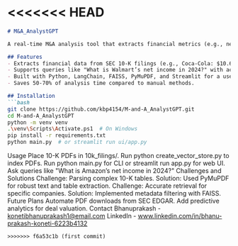 <<<<<<< HEAD
=======

```markdown
# M&A_AnalystGPT

A real-time M&A analysis tool that extracts financial metrics (e.g., net income, revenue) from 2024 10-K filings using a Retrieval-Augmented Generation (RAG) pipeline with LangChain, FAISS, and OpenAI's GPT-4o-mini.

## Features
- Extracts financial data from SEC 10-K filings (e.g., Coca-Cola: $10.65B net income, Tesla: $15.0B net income).
- Supports queries like "What is Walmart’s net income in 2024?" with accurate, real-time answers.
- Built with Python, LangChain, FAISS, PyMuPDF, and Streamlit for a user-friendly UI.
- Saves 50-70% of analysis time compared to manual methods.

## Installation
```bash
git clone https://github.com/kbp4154/M-and-A_AnalystGPT.git
cd M-and-A_AnalystGPT
python -m venv venv
.\venv\Scripts\Activate.ps1  # On Windows
pip install -r requirements.txt
python main.py  # or streamlit run ui/app.py
```




Usage
Place 10-K PDFs in 10k_filings/.
Run python create_vector_store.py to index PDFs.
Run python main.py for CLI or streamlit run app.py for web UI.
Ask queries like "What is Amazon’s net income in 2024?"
Challenges and Solutions
Challenge: Parsing complex 10-K tables.
Solution: Used PyMuPDF for robust text and table extraction.
Challenge: Accurate retrieval for specific companies.
Solution: Implemented metadata filtering with FAISS.
Future Plans
Automate PDF downloads from SEC EDGAR.
Add predictive analytics for deal valuation.
Contact
Bhanuprakash - konetibhanuprakash1@email.com
LinkedIn - www.linkedin.com/in/bhanu-prakash-koneti-6223b4132

```
>>>>>>> f6a53c1b (first commit)
